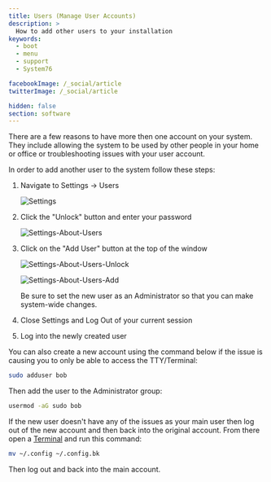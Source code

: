 ```yaml
---
title: Users (Manage User Accounts)
description: >
  How to add other users to your installation
keywords:
  - boot
  - menu
  - support
  - System76

facebookImage: /_social/article
twitterImage: /_social/article

hidden: false
section: software
---
```


There are a few reasons to have more then one account on your system. They include allowing the system to be used by other people in your home or office or troubleshooting issues with your user account.

In order to add another user to the system follow these steps:

1. Navigate to Settings -> Users

    ![Settings](/images/other-accounts/gnome-control-center.png)

2. Click the "Unlock" button and enter your password

    ![Settings-About-Users](/images/other-accounts/gnome-control-center-2.png)

3. Click on the "Add User" button at the top of the window

    ![Settings-About-Users-Unlock](/images/other-accounts/gnome-control-center-3.png)

    ![Settings-About-Users-Add](/images/other-accounts/gnome-control-center-4.png)

    Be sure to set the new user as an Administrator so that you can make system-wide changes.

4. Close Settings and Log Out of your current session

5. Log into the newly created user

You can also create a new account using the command below if the issue is causing you to only be able to access the TTY/Terminal:

```bash
sudo adduser bob
```

Then add the user to the Administrator group:

```bash
usermod -aG sudo bob
```

If the new user doesn't have any of the issues as your main user then log out of the new account and then back into the original account. From there open a <u>Terminal</u> and run this command:

```bash
mv ~/.config ~/.config.bk
```

Then log out and back into the main account.
